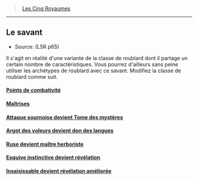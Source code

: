 ﻿---
!Items
Id: l5r_rogue_hd.md#le-savant
RootId: l5r_rogue_hd.md
ParentLink: l5r_index_hd.md
Name: Le savant
ParentName: Les Cinq Royaumes
NameLevel: 2
Source: (L5R p65)
---
>  [Les Cinq Royaumes](hd_l5r_index.md)

---


## Le savant

- Source: (L5R p65)

Il s'agit en réalité d'une variante de la classe de roublard dont il partage un certain nombre de caractéristiques. Vous pourrez d'ailleurs sans peine utiliser les archétypes de roublard avec ce savant. Modifiez la classe de roublard comme suit.



#### [Points de combativité](hd_l5r_rogue_points_de_combativite.md)



#### [Maîtrises](hd_l5r_rogue_maitrises.md)



#### [Attaque sournoise devient Tome des mystères](hd_l5r_rogue_attaque_sournoise_devient_tome_des_mysteres.md)



#### [Argot des voleurs devient don des langues](hd_l5r_rogue_argot_des_voleurs_devient_don_des_langues.md)



#### [Ruse devient maître herboriste](hd_l5r_rogue_ruse_devient_maitre_herboriste.md)



#### [Esquive instinctive devient révélation](hd_l5r_rogue_esquive_instinctive_devient_revelation.md)



#### [Insaisissable devient révélation améliorée](hd_l5r_rogue_insaisissable_devient_revelation_amelioree.md)

